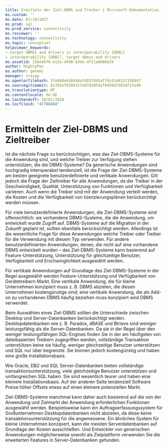 ```yaml
---
title: Ermitteln der Ziel-DBMS und Treiber | Microsoft-Dokumentation
ms.custom: ''
ms.date: 01/19/2017
ms.prod: sql
ms.prod_service: connectivity
ms.reviewer: ''
ms.technology: connectivity
ms.topic: conceptual
helpviewer_keywords:
- target DBMSs and drivers in interoperability [ODBC]
- interoperability [ODBC], target dbmss and drivers
ms.assetid: 23bee0f6-e12a-4598-b34e-df11a8086829
author: MightyPen
ms.author: genemi
manager: craigg
ms.openlocfilehash: 5fe868eb16b48afd83fdd5af7dcd146157338947
ms.sourcegitcommit: 61381ef939415fe019285def9450d7583df1fed0
ms.translationtype: MT
ms.contentlocale: de-DE
ms.lasthandoff: 10/01/2018
ms.locfileid: "47788468"
---
```

# <a name="determining-the-target-dbmss-and-drivers"></a>Ermitteln der Ziel-DBMS und Zieltreiber
Ist die nächste Frage zu berücksichtigen, was das Ziel-DBMS-Systeme für die Anwendung sind, und welche Treiber zur Verfügung stehen unterstützen, die die DBMS-Systeme? Da generische Anwendungen sind hochgradig interoperabel tendenziell, ist die Frage der Ziel-DBMS-Systeme am besten geeignete benutzerdefinierte und vertikale Anwendungen. Gilt jedoch die Frage der Zieltreiber für alle Anwendungen, da der Treiber in der Geschwindigkeit, Qualität, Unterstützung von Funktionen und Verfügbarkeit variieren. Auch wenn die Treiber sind mit der Anwendung verteilt werden, die Kosten und die Verfügbarkeit von lizenzierungsplänen berücksichtigt werden müssen.  
  
 Für viele benutzerdefinierte Anwendungen, die Ziel-DBMS-Systeme sind offensichtlich: sie vorhandene DBMS-Systeme, die die Anwendung, um entwickelt wurde Zugriff auf. DBMS-Systeme auf die Migration in der Zukunft geplant ist, sollten ebenfalls berücksichtigt werden. Allerdings ist die wesentliche Frage für diese Anwendungen welche Treiber oder Treiber für die Verwendung mit diesem Typ verwenden. Für andere benutzerdefinierten Anwendungen, denen, die nicht auf eine vorhandene DBMS entwickelt wurden – das Ziel-DBMS-Systeme kann basierend auf Feature-Unterstützung, Unterstützung für gleichzeitige Benutzer, Verfügbarkeit und Erschwinglichkeit ausgewählt werden.  
  
 Für vertikale Anwendungen auf Grundlage des Ziel-DBMS-Systeme in der Regel ausgewählt werden Feature-Unterstützung und Verfügbarkeit von Gerätetreibern Markt. Eine vertikale Anwendung, die für kleine Unternehmen konzipiert muss z. B. DBMS abzielen, die diesen Unternehmen kostengünstige sind; eine vertikale Anwendung, die als Add-on zu vorhandenen DBMS häufig beziehen muss konzipiert wird DBMS verwendet.  
  
 Beim Auswählen eines Ziel-DBMS sollten die Unterschiede zwischen Desktop und Server-Datenbanken berücksichtigt werden. Desktopdatenbanken wie z. B. Paradox, dBASE und Btrieve sind weniger leistungsfähig als die Server-Datenbanken. Da sie in der Regel über den weniger leistungsfähigen SQL-Engines finden Sie in der am häufigsten von dateibasierten Treibern zugegriffen werden, vollständige Transaktion unterstützen keine sie häufig, weniger gleichzeitige Benutzer unterstützen und SQL nur über begrenzte. Sie können jedoch kostengünstig und haben eine große Installationsbasis.  
  
 Wie Oracle, DB2 und SQL Server-Datenbanken bieten vollständige transaktionsunterstützung, viele gleichzeitige Benutzer unterstützen und umfangreichen SQL haben. Sie sind wesentlich teurer und haben eine kleinere Installationsbasis. Auf der anderen Seite tendenziell Software Preise höher Offsets etwas auf einen kleinere potenziellen Markt.  
  
 Ziel-DBMS-Systeme manchmal kann daher auch basierend auf die von der Anwendung und Zielmarkt der Anwendung erforderlichen Funktionen ausgewählt werden. Beispielsweise kann ein Auftragserfassungssystem für Großunternehmen Desktopdatenbanken nicht abzielen, da diese keine transaktionsunterstützung für die angemessene. Ein ähnliches System für kleine Unternehmen konzipiert, kann die meisten Serverdatenbanken auf Grundlage der Kosten ausschließen. Und Entwickler von generischen Anwendungen möglicherweise sowohl als Zielplattform verwenden Sie die erweiterten Features in Server-Datenbanken gefunden.
